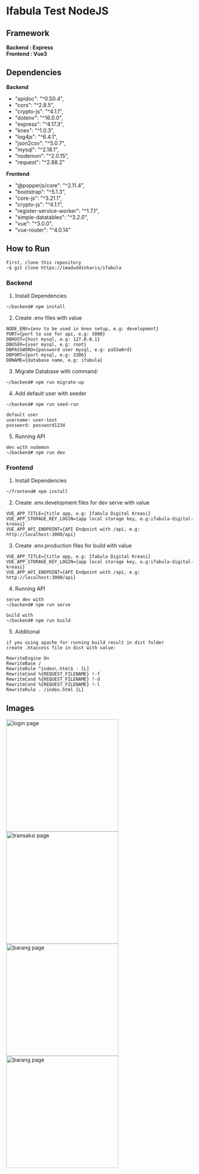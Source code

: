 # Ifabula Test NodeJS

## Framework

**Backend : Express**  
**Frontend : Vue3**

## Dependencies

**Backend**  
* "apidoc": "^0.50.4",
* "cors": "^2.8.5",
* "crypto-js": "^4.1.1",
* "dotenv": "^16.0.0",
* "express": "^4.17.3",
* "knex": "^1.0.3",
* "log4js": "^6.4.1",
* "json2csv": "^5.0.7",
* "mysql": "^2.18.1",
* "nodemon": "^2.0.15",
* "request": "^2.88.2"

**Frontend**
* "@popperjs/core": "^2.11.4",
* "bootstrap": "^5.1.3",
* "core-js": "^3.21.1",
* "crypto-js": "^4.1.1",
* "register-service-worker": "^1.7.1",
* "simple-datatables": "^3.2.0",
* "vue": "^3.0.0",
* "vue-router": "^4.0.14"

## How to Run

```
First, clone this repository  
~$ git clone https://imaduddinharis/ifabula
``` 

### Backend

1. Install Dependencies 

``` 
~/backend# npm install
``` 

2. Create .env files with value

```
NODE_ENV={env to be used in knex setup, e.g: development}
PORT={port to use for api, e.g: 3000}
DBHOST={host mysql, e.g: 127.0.0.1}
DBUSER={user mysql, e.g: root}
DBPASSWORD={password user mysql, e.g: pa55w0rd}
DBPORT={port mysql, e.g: 3306}
DBNAME={database name, e.g: ifabula}
```

3. Migrate Database with command:

```
~/backend# npm run migrate-up
```

4. Add default user with seeder

```
~/backend# npm run seed-run

default user
username: user-test
password: password1234
```

5. Running API

```
dev with nodemon
~/backend# npm run dev
```

### Frontend

1. Install Dependencies 

``` 
~/frontend# npm install
``` 

2. Create .env.development files for dev serve with value

```
VUE_APP_TITLE={title app, e.g: Ifabula Digital Kreasi}
VUE_APP_STORAGE_KEY_LOGIN={app local storage key, e.g:ifabula-digital-kreasi}
VUE_APP_API_ENDPOINT={API Endpoint with /api, e.g: http://localhost:3000/api}
```

3. Create .env.production files for build with value

```
VUE_APP_TITLE={title app, e.g: Ifabula Digital Kreasi}
VUE_APP_STORAGE_KEY_LOGIN={app local storage key, e.g:ifabula-digital-kreasi}
VUE_APP_API_ENDPOINT={API Endpoint with /api, e.g: http://localhost:3000/api}
```

4. Running API

```
serve dev with
~/backend# npm run serve

build with
~/backend# npm run build

```

5. Additional

```
if you using apache for running build result in dist folder
create .htaccess file in dist with value:

RewriteEngine On 
RewriteBase / 
RewriteRule ^index\.html$ - [L] 
RewriteCond %{REQUEST_FILENAME} !-f 
RewriteCond %{REQUEST_FILENAME} !-d 
RewriteCond %{REQUEST_FILENAME} !-l 
RewriteRule . /index.html [L]

```


## Images
<img alt="login page" src="https://raw.githubusercontent.com/imaduddinharis/ifabula/master/screenshots/WhatsApp%20Image%202022-04-01%20at%206.53.29%20AM.jpeg" width="300">
<img alt="transaksi page" src="https://raw.githubusercontent.com/imaduddinharis/ifabula/master/screenshots/WhatsApp%20Image%202022-04-01%20at%206.53.24%20AM.jpeg" width="300">
<img alt="barang page" src="https://raw.githubusercontent.com/imaduddinharis/ifabula/master/screenshots/WhatsApp%20Image%202022-04-01%20at%206.53.25%20AM%20(1).jpeg" width="300">
<img alt="barang page" src="https://raw.githubusercontent.com/imaduddinharis/ifabula/master/screenshots/WhatsApp%20Image%202022-04-01%20at%206.53.25%20AM.jpeg" width="300">


